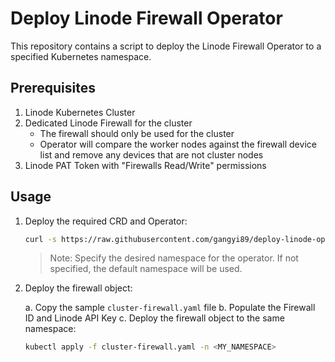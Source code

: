 # Deploy Linode Firewall Operator

This repository contains a script to deploy the Linode Firewall Operator to a specified Kubernetes namespace.

## Prerequisites

1. Linode Kubernetes Cluster
2. Dedicated Linode Firewall for the cluster
   - The firewall should only be used for the cluster
   - Operator will compare the worker nodes against the firewall device list and remove any devices that are not cluster nodes
3. Linode PAT Token with "Firewalls Read/Write" permissions

## Usage

1. Deploy the required CRD and Operator:

   ```bash
   curl -s https://raw.githubusercontent.com/gangyi89/deploy-linode-operator/main/deploy-linode-fw-operator.sh | bash -s -- <MY_NAMESPACE>
   ```

   > Note: Specify the desired namespace for the operator. If not specified, the default namespace will be used.

2. Deploy the firewall object:

   a. Copy the sample `cluster-firewall.yaml` file
   b. Populate the Firewall ID and Linode API Key
   c. Deploy the firewall object to the same namespace:

   ```bash
   kubectl apply -f cluster-firewall.yaml -n <MY_NAMESPACE>
   ```